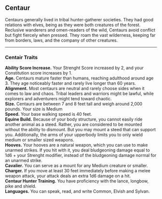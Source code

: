## Centaur

Centaurs generally lived in tribal hunter-gatherer societies. They had good relations with elves, being as they were both creatures of the forest. Reclusive wanderers and omen-readers of the wild, Centaurs avoid conflict but fight fiercely when pressed. They roam the vast wilderness, keeping far from borders, laws, and the company of other creatures.

---

### Centair Traits

**Ability Score Increase.** Your Strenght Score increased by 2, and your Constitution score increases by 1.  
**Age.** Centaurs mature faster than humans, reaching adulthood around age 3. They age noticeably faster and rarely live longer than 60 years.  
**Alignment.** Most centaurs are neutral and rarely choose sides when it comes to law and chaos. Tribal leaders and warriors might be lawful, while explorers and adventurers might tend toward chaotic.  
**Size.** Centaurs are between 7 and 8 feet tall and weigh around 2,000 pounds. Your size is Medium  
**Speed.** Your base walking speed is 40 feet.  
**Equine Build.** Because of your body structure, you cannot easily ride another animal as a steed. Rather, you are considered to be mounted without the ability to dismount. But you may mount a steed that can support you. Additionally, the arms of your upperbody limits you to only wield medium or smaller sized weapons.  
**Hooves.** Your hooves are a natural weapon, which you can use to make unarmed strikes. If you hit with it, you deal bludgeoning damage equal to 1d6 + your Strenght modifier, instead of the bludgeoning damage normal for an unarmed strike.  
**Cavalier.** You can serve as a mount for any Medium creature or smaller.  
**Charger.** If you move at least 30 feet immediately before making a melee weapon attack, your attack deals an extra 1d6 damage on a hit.  
**Centaur Hunter Training.** You have proficiency with the lance, longbow, pike and shield.  
**Languages.** You can speak, read, and write Common, Elvish and Sylvan.

